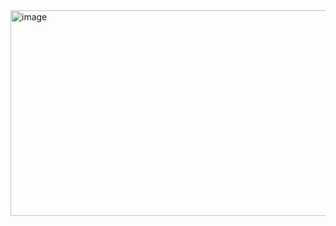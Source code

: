 <img width="520" height="329" alt="image" src="https://github.com/user-attachments/assets/0f1d3eff-6877-424d-bab2-8e977a9359ae" />


